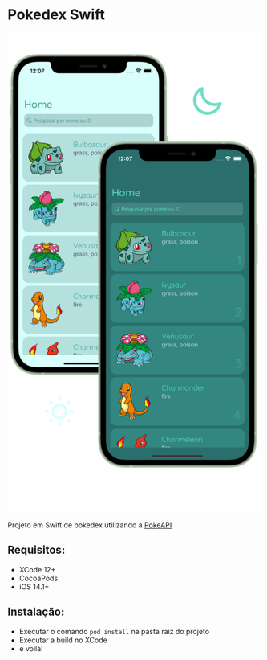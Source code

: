 # Pokedex Swift

![Screenshot](/screenshot.png)

Projeto em Swift de pokedex utilizando a [PokeAPI](https://pokeapi.co) 

## Requisitos:

- XCode 12+
- CocoaPods
- iOS 14.1+

## Instalação:

- Executar o comando ``pod install`` na pasta raiz do projeto
- Executar a build no XCode
- e voilà!
